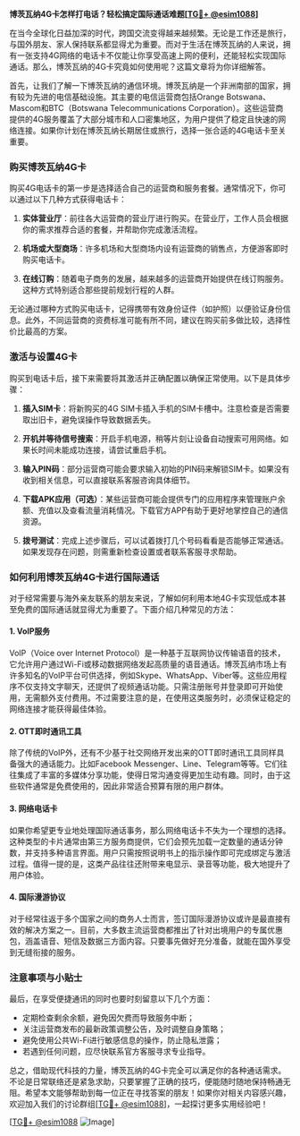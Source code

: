 **博茨瓦纳4G卡怎样打电话？轻松搞定国际通话难题[[TG💪+ @esim1088](https://t.me/s/esim1088)]**

在当今全球化日益加深的时代，跨国交流变得越来越频繁。无论是工作还是旅行，与国外朋友、家人保持联系都显得尤为重要。而对于生活在博茨瓦纳的人来说，拥有一张支持4G网络的电话卡不仅能让你享受高速上网的便利，还能轻松实现国际通话。那么，博茨瓦纳的4G卡究竟如何使用呢？这篇文章将为你详细解答。

首先，让我们了解一下博茨瓦纳的通信环境。博茨瓦纳是一个非洲南部的国家，拥有较为先进的电信基础设施。其主要的电信运营商包括Orange Botswana、Mascom和BTC（Botswana Telecommunications Corporation）。这些运营商提供的4G服务覆盖了大部分城市和人口密集地区，为用户提供了稳定且快速的网络连接。如果你计划在博茨瓦纳长期居住或旅行，选择一张合适的4G电话卡至关重要。

### **购买博茨瓦纳4G卡**

购买4G电话卡的第一步是选择适合自己的运营商和服务套餐。通常情况下，你可以通过以下几种方式获得电话卡：

1. **实体营业厅**：前往各大运营商的营业厅进行购买。在营业厅，工作人员会根据你的需求推荐合适的套餐，并帮助你完成激活流程。
   
2. **机场或大型商场**：许多机场和大型商场内设有运营商的销售点，方便游客即时购买电话卡。

3. **在线订购**：随着电子商务的发展，越来越多的运营商开始提供在线订购服务。这种方式特别适合那些提前规划行程的人群。

无论通过哪种方式购买电话卡，记得携带有效身份证件（如护照）以便验证身份信息。此外，不同运营商的资费标准可能有所不同，建议在购买前多做比较，选择性价比最高的方案。

### **激活与设置4G卡**

购买到电话卡后，接下来需要将其激活并正确配置以确保正常使用。以下是具体步骤：

1. **插入SIM卡**：将新购买的4G SIM卡插入手机的SIM卡槽中。注意检查是否需要取出旧卡，避免误操作导致数据丢失。

2. **开机并等待信号搜索**：开启手机电源，稍等片刻让设备自动搜索可用网络。如果长时间未能成功连接，请尝试重启手机。

3. **输入PIN码**：部分运营商可能会要求输入初始的PIN码来解锁SIM卡。如果没有收到相关信息，可以直接联系客服咨询具体细节。

4. **下载APK应用（可选）**：某些运营商可能会提供专门的应用程序来管理账户余额、充值以及查看流量消耗情况。下载官方APP有助于更好地掌控自己的通信资源。

5. **拨号测试**：完成上述步骤后，可以试着拨打几个号码看看是否能够正常通话。如果发现存在问题，则需重新检查设置或者联系客服寻求帮助。

### **如何利用博茨瓦纳4G卡进行国际通话**

对于经常需要与海外亲友联系的朋友来说，了解如何利用本地4G卡实现低成本甚至免费的国际通话就显得尤为重要了。下面介绍几种常见的方法：

#### **1. VoIP服务**
VoIP（Voice over Internet Protocol）是一种基于互联网协议传输语音的技术，它允许用户通过Wi-Fi或移动数据网络发起高质量的语音通话。博茨瓦纳市场上有许多知名的VoIP平台可供选择，例如Skype、WhatsApp、Viber等。这些应用程序不仅支持文字聊天，还提供了视频通话功能。只需注册账号并登录即可开始使用，无需额外支付费用。不过需要注意的是，在使用这类服务时，必须保证稳定的网络连接才能获得最佳体验。

#### **2. OTT即时通讯工具**
除了传统的VoIP外，还有不少基于社交网络开发出来的OTT即时通讯工具同样具备强大的通话能力。比如Facebook Messenger、Line、Telegram等等。它们往往集成了丰富的多媒体分享功能，使得日常沟通变得更加生动有趣。同时，由于这些软件通常是免费使用的，因此非常适合预算有限的用户群体。

#### **3. 网络电话卡**
如果你希望更专业地处理国际通话事务，那么网络电话卡不失为一个理想的选择。这种类型的卡片通常由第三方服务商提供，它们会预先加载一定数量的通话分钟数，并支持多种语言界面。用户只需按照说明书上的指示操作即可完成绑定与激活过程。值得一提的是，这类产品往往还附带来电显示、录音等功能，极大地提升了用户体验。

#### **4. 国际漫游协议**
对于经常往返于多个国家之间的商务人士而言，签订国际漫游协议或许是最直接有效的解决方案之一。目前，大多数主流运营商都推出了针对出境用户的专属优惠包，涵盖语音、短信及数据三方面内容。只要事先做好充分准备，就能在国外享受到无缝衔接的服务。

### **注意事项与小贴士**

最后，在享受便捷通讯的同时也要时刻留意以下几个方面：

- 定期检查剩余余额，避免因欠费而导致服务中断；
- 关注运营商发布的最新政策调整公告，及时调整自身策略；
- 避免使用公共Wi-Fi进行敏感信息的操作，防止隐私泄露；
- 若遇到任何问题，应尽快联系官方客服寻求专业指导。

总之，借助现代科技的力量，博茨瓦纳的4G卡完全可以满足你的各种通话需求。不论是日常联络还是紧急求助，只要掌握了正确的技巧，便能随时随地保持畅通无阻。希望本文能够帮助到每一位正在寻找答案的朋友！如果你对相关内容感兴趣，欢迎加入我们的讨论群组[[TG💪+ @esim1088](https://t.me/s/esim1088)]，一起探讨更多实用经验吧！

[[TG💪+ @esim1088](https://t.me/s/esim1088) ![Image](https://i.postimg.cc/4NQfJmqS/Snipaste-2025-05-13-00-14-12.png)]